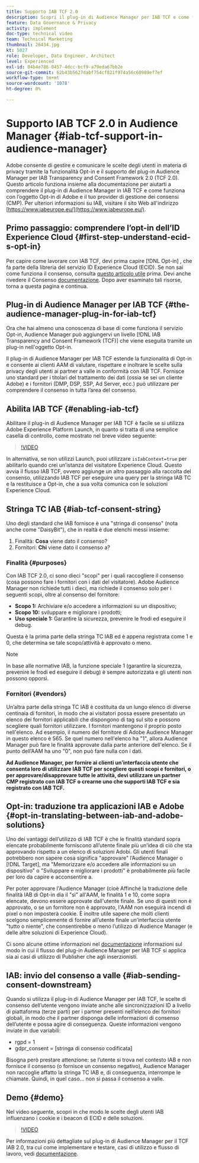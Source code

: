 ```yaml
---
title: Supporto IAB TCF 2.0
description: Scopri il plug-in di Audience Manager per IAB TCF e come funziona con l’oggetto opt-in di Adobe e il tuo provider di gestione del consenso (CMP).
feature: Data Governance & Privacy
activity: implement
doc-type: technical video
team: Technical Marketing
thumbnail: 26434.jpg
kt: 5027
role: Developer, Data Engineer, Architect
level: Experienced
exl-id: 04b4e786-0457-4dcc-bcf9-a79eda67bb2e
source-git-commit: 62b43b5627dabf754cf821f974a56c60989ef7ef
workflow-type: tm+mt
source-wordcount: '1078'
ht-degree: 0%

---
```


# Supporto IAB TCF 2.0 in Audience Manager {#iab-tcf-support-in-audience-manager}

Adobe consente di gestire e comunicare le scelte degli utenti in materia di privacy tramite la funzionalità Opt-in e il supporto del plug-in Audience Manager per IAB Transparency and Consent Framework 2.0 (TCF 2.0). Questo articolo funziona insieme alla documentazione per aiutarti a comprendere il plug-in di Audience Manager in IAB TCF e come funziona con l’oggetto Opt-in di Adobe e il tuo provider di gestione dei consensi (CMP). Per ulteriori informazioni su IAB, visitare il sito Web all&#39;indirizzo [https://www.iabeurope.eu/](https://www.iabeurope.eu/).

## Primo passaggio: comprendere l’opt-in dell’ID Experience Cloud {#first-step-understand-ecid-s-opt-in}

Per capire come lavorare con IAB TCF, devi prima capire [!DNL Opt-in] , che fa parte della libreria del servizio ID Experience Cloud (ECID). Se non sai come funziona il consenso, consulta [questo articolo utile](https://experienceleague.adobe.com/docs/core-services-learn/tutorials/id-service/use-opt-in-to-control-experience-cloud-activities-based-on-user-consent.html) prima. Devi anche rivedere il Consenso [documentazione](https://experienceleague.adobe.com/docs/id-service/using/implementation/opt-in-service/optin-overview.html). Dopo aver esaminato tali risorse, torna a questa pagina e continua.

## Plug-in di Audience Manager per IAB TCF {#the-audience-manager-plug-in-for-iab-tcf}

Ora che hai almeno una conoscenza di base di come funziona il servizio Opt-in, Audience Manager può aggiungervi un livello [!DNL IAB Transparency and Consent Framework (TCF)] che viene eseguita tramite un plug-in nell&#39;oggetto Opt-in.

Il plug-in di Audience Manager per IAB TCF estende la funzionalità di Opt-in e consente ai clienti AAM di valutare, rispettare e inoltrare le scelte sulla privacy degli utenti ai partner a valle in conformità con IAB TCF. Fornisce uno standard per i titolari del trattamento dei dati (ossia se sei un cliente Adobe) e i fornitori (DMP, DSP, SSP, Ad Server, ecc.) può utilizzare per comprendere il consenso in tutta l’area del consenso.

## Abilita IAB TCF {#enabling-iab-tcf}

Abilitare il plug-in di Audience Manager per IAB TCF è facile se si utilizza Adobe Experience Platform Launch, in quanto si tratta di una semplice casella di controllo, come mostrato nel breve video seguente:

>[!VIDEO](https://video.tv.adobe.com/v/26433/?quality=12)

In alternativa, se non utilizzi Launch, puoi utilizzare `isIabContext=true` per abilitarlo quando crei un’istanza del visitatore Experience Cloud. Questo avvia il flusso IAB TCF, ovvero aggiunge un altro passaggio alla raccolta del consenso, utilizzando IAB TCF per eseguire una query per la stringa IAB TC e la restituisce a Opt-in, che a sua volta comunica con le soluzioni Experience Cloud.

## Stringa TC IAB {#iab-tcf-consent-string}

Uno degli standard che IAB fornisce è una &quot;stringa di consenso&quot; (nota anche come &quot;DaisyBit&quot;), che in realtà è due elenchi messi insieme:

1. Finalità: **Cosa** viene dato il consenso?
1. Fornitori: **Chi** viene dato il consenso a?

### Finalità {#purposes}

Con IAB TCF 2.0, ci sono dieci &quot;scopi&quot; per i quali raccogliere il consenso (cosa possono fare i fornitori con i dati del visitatore). Adobe Audience Manager non richiede tutti i dieci, ma richiede il consenso solo per i seguenti scopi, oltre al consenso del fornitore:

* **Scopo 1:** Archiviare e/o accedere a informazioni su un dispositivo;
* **Scopo 10:** sviluppare e migliorare i prodotti;
* **Uso speciale 1:** Garantire la sicurezza, prevenire le frodi ed eseguire il debug.

Questa è la prima parte della stringa TC IAB ed è appena registrata come 1 e 0, che determina se tale scopo/attività è approvato o meno.

>[!NOTE]
>
>In base alle normative IAB, la funzione speciale 1 (garantire la sicurezza, prevenire le frodi ed eseguire il debug) è sempre autorizzata e gli utenti non possono opporsi.

### Fornitori {#vendors}

Un’altra parte della stringa TC IAB è costituita da un lungo elenco di diverse centinaia di fornitori, in modo che ai visitatori possa essere presentato un elenco dei fornitori applicabili che dispongono di tag sul sito e possono scegliere quali fornitori utilizzare. I fornitori mantengono il proprio posto nell&#39;elenco. Ad esempio, il numero del fornitore di Adobe Audience Manager in questo elenco è 565. Se quel numero nell&#39;elenco ha &quot;1&quot;, allora Audience Manager può fare le finalità approvate dalla parte anteriore dell&#39;elenco. Se il punto dell’AAM ha uno &quot;0&quot;, non può fare nulla con i dati.

**Ad Audience Manager, per fornire ai clienti un’interfaccia utente che consenta loro di utilizzare IAB TCF per scegliere questi scopi e fornitori, o per approvare/disapprovare tutte le attività, devi utilizzare un partner CMP registrato con IAB TCF o crearne uno che supporti IAB TCF e sia registrato con IAB TCF.**

## Opt-in: traduzione tra applicazioni IAB e Adobe {#opt-in-translating-between-iab-and-adobe-solutions}

Uno dei vantaggi dell’utilizzo di IAB TCF è che le finalità standard sopra elencate probabilmente forniscono all’utente finale più un’idea di ciò che sta approvando rispetto a un elenco di soluzioni Adobi. Gli utenti finali potrebbero non sapere cosa significa &quot;approvare&quot; l’Audience Manager o [!DNL Target], ma &quot;Memorizzare e/o accedere alle informazioni su un dispositivo&quot; o &quot;Sviluppare e migliorare i prodotti&quot; è probabilmente più facile per loro da capire e acconsentire a.

Per poter approvare l&#39;Audience Manager (cioè Affinché la traduzione delle finalità IAB di Opt-in dia il &quot;sì&quot; all&#39;AAM, le finalità 1 e 10, come sopra elencate, devono essere approvate dall&#39;utente finale. Se uno di questi non è approvato, o se un fornitore non è approvato, l&#39;AAM non eseguirà incendi di pixel o non imposterà cookie. È inoltre utile sapere che molti clienti scelgono semplicemente di fornire all’utente finale un’interfaccia utente &quot;tutto o niente&quot;, che consentirebbe o meno l’utilizzo di Audience Manager (e delle altre soluzioni di Experience Cloud).

Ci sono alcune ottime informazioni nel [documentazione](https://experienceleague.adobe.com/docs/audience-manager/user-guide/overview/data-privacy/consent-management/aam-iab-plugin.html?lang=en) informazioni sul modo in cui il flusso del plug-in Audience Manager per IAB TCF si applica sia ai casi di utilizzo di Publisher che agli inserzionisti.

## IAB: invio del consenso a valle {#iab-sending-consent-downstream}

Quando si utilizza il plug-in di Audience Manager per IAB TCF, le scelte di consenso dell’utente vengono inviate anche alle sincronizzazioni ID a livello di piattaforma (terze parti) per i partner presenti nell’elenco dei fornitori globali, in modo che il partner disponga delle informazioni di consenso dell’utente e possa agire di conseguenza. Queste informazioni vengono inviate in due variabili:

* rgpd = 1
* gdpr_consent = [stringa di consenso codificata]

Bisogna però prestare attenzione: se l’utente si trova nel contesto IAB e non fornisce il consenso (o fornisce un consenso negativo), Audience Manager non raccoglie affatto la stringa TC IAB e, di conseguenza, interrompe le chiamate. Quindi, in quel caso... non si passa il consenso a valle.

## Demo {#demo}

Nel video seguente, scopri in che modo le scelte degli utenti IAB influenzano i cookie e i beacon di ECID e delle soluzioni.

>[!VIDEO](https://video.tv.adobe.com/v/26434/?quality=12)

Per informazioni più dettagliate sul plug-in di Audience Manager per il TCF IAB 2.0, tra cui come implementare e testare, casi di utilizzo e flusso di lavoro, vedi [documentazione](https://experienceleague.adobe.com/docs/audience-manager/user-guide/overview/data-privacy/consent-management/aam-iab-plugin.html).
